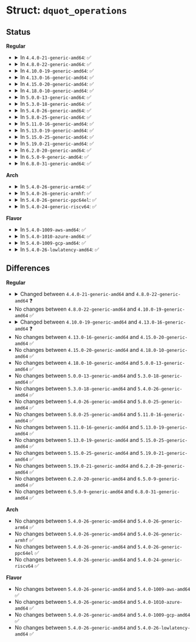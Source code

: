 # Struct: <code>dquot_operations</code>

## Status
<b>Regular</b>
<ul>
<li>
<details>
<summary>In <code>4.4.0-21-generic-amd64</code>: ✅</summary>

```c
struct dquot_operations {
    int (*)(struct dquot *) write_dquot;
    struct dquot * (*)(struct super_block *, int) alloc_dquot;
    void (*)(struct dquot *) destroy_dquot;
    int (*)(struct dquot *) acquire_dquot;
    int (*)(struct dquot *) release_dquot;
    int (*)(struct dquot *) mark_dirty;
    int (*)(struct super_block *, int) write_info;
    qsize_t * (*)(struct inode *) get_reserved_space;
    int (*)(struct inode *, kprojid_t *) get_projid;
}
```
</details>
</li>
<li>
<details>
<summary>In <code>4.8.0-22-generic-amd64</code>: ✅</summary>

```c
struct dquot_operations {
    int (*)(struct dquot *) write_dquot;
    struct dquot * (*)(struct super_block *, int) alloc_dquot;
    void (*)(struct dquot *) destroy_dquot;
    int (*)(struct dquot *) acquire_dquot;
    int (*)(struct dquot *) release_dquot;
    int (*)(struct dquot *) mark_dirty;
    int (*)(struct super_block *, int) write_info;
    qsize_t * (*)(struct inode *) get_reserved_space;
    int (*)(struct inode *, kprojid_t *) get_projid;
    int (*)(struct super_block *, struct kqid *) get_next_id;
}
```
</details>
</li>
<li>
<details>
<summary>In <code>4.10.0-19-generic-amd64</code>: ✅</summary>

```c
struct dquot_operations {
    int (*)(struct dquot *) write_dquot;
    struct dquot * (*)(struct super_block *, int) alloc_dquot;
    void (*)(struct dquot *) destroy_dquot;
    int (*)(struct dquot *) acquire_dquot;
    int (*)(struct dquot *) release_dquot;
    int (*)(struct dquot *) mark_dirty;
    int (*)(struct super_block *, int) write_info;
    qsize_t * (*)(struct inode *) get_reserved_space;
    int (*)(struct inode *, kprojid_t *) get_projid;
    int (*)(struct super_block *, struct kqid *) get_next_id;
}
```
</details>
</li>
<li>
<details>
<summary>In <code>4.13.0-16-generic-amd64</code>: ✅</summary>

```c
struct dquot_operations {
    int (*)(struct dquot *) write_dquot;
    struct dquot * (*)(struct super_block *, int) alloc_dquot;
    void (*)(struct dquot *) destroy_dquot;
    int (*)(struct dquot *) acquire_dquot;
    int (*)(struct dquot *) release_dquot;
    int (*)(struct dquot *) mark_dirty;
    int (*)(struct super_block *, int) write_info;
    qsize_t * (*)(struct inode *) get_reserved_space;
    int (*)(struct inode *, kprojid_t *) get_projid;
    int (*)(struct inode *, qsize_t *) get_inode_usage;
    int (*)(struct super_block *, struct kqid *) get_next_id;
}
```
</details>
</li>
<li>
<details>
<summary>In <code>4.15.0-20-generic-amd64</code>: ✅</summary>

```c
struct dquot_operations {
    int (*)(struct dquot *) write_dquot;
    struct dquot * (*)(struct super_block *, int) alloc_dquot;
    void (*)(struct dquot *) destroy_dquot;
    int (*)(struct dquot *) acquire_dquot;
    int (*)(struct dquot *) release_dquot;
    int (*)(struct dquot *) mark_dirty;
    int (*)(struct super_block *, int) write_info;
    qsize_t * (*)(struct inode *) get_reserved_space;
    int (*)(struct inode *, kprojid_t *) get_projid;
    int (*)(struct inode *, qsize_t *) get_inode_usage;
    int (*)(struct super_block *, struct kqid *) get_next_id;
}
```
</details>
</li>
<li>
<details>
<summary>In <code>4.18.0-10-generic-amd64</code>: ✅</summary>

```c
struct dquot_operations {
    int (*)(struct dquot *) write_dquot;
    struct dquot * (*)(struct super_block *, int) alloc_dquot;
    void (*)(struct dquot *) destroy_dquot;
    int (*)(struct dquot *) acquire_dquot;
    int (*)(struct dquot *) release_dquot;
    int (*)(struct dquot *) mark_dirty;
    int (*)(struct super_block *, int) write_info;
    qsize_t * (*)(struct inode *) get_reserved_space;
    int (*)(struct inode *, kprojid_t *) get_projid;
    int (*)(struct inode *, qsize_t *) get_inode_usage;
    int (*)(struct super_block *, struct kqid *) get_next_id;
}
```
</details>
</li>
<li>
<details>
<summary>In <code>5.0.0-13-generic-amd64</code>: ✅</summary>

```c
struct dquot_operations {
    int (*)(struct dquot *) write_dquot;
    struct dquot * (*)(struct super_block *, int) alloc_dquot;
    void (*)(struct dquot *) destroy_dquot;
    int (*)(struct dquot *) acquire_dquot;
    int (*)(struct dquot *) release_dquot;
    int (*)(struct dquot *) mark_dirty;
    int (*)(struct super_block *, int) write_info;
    qsize_t * (*)(struct inode *) get_reserved_space;
    int (*)(struct inode *, kprojid_t *) get_projid;
    int (*)(struct inode *, qsize_t *) get_inode_usage;
    int (*)(struct super_block *, struct kqid *) get_next_id;
}
```
</details>
</li>
<li>
<details>
<summary>In <code>5.3.0-18-generic-amd64</code>: ✅</summary>

```c
struct dquot_operations {
    int (*)(struct dquot *) write_dquot;
    struct dquot * (*)(struct super_block *, int) alloc_dquot;
    void (*)(struct dquot *) destroy_dquot;
    int (*)(struct dquot *) acquire_dquot;
    int (*)(struct dquot *) release_dquot;
    int (*)(struct dquot *) mark_dirty;
    int (*)(struct super_block *, int) write_info;
    qsize_t * (*)(struct inode *) get_reserved_space;
    int (*)(struct inode *, kprojid_t *) get_projid;
    int (*)(struct inode *, qsize_t *) get_inode_usage;
    int (*)(struct super_block *, struct kqid *) get_next_id;
}
```
</details>
</li>
<li>
<details>
<summary>In <code>5.4.0-26-generic-amd64</code>: ✅</summary>

```c
struct dquot_operations {
    int (*)(struct dquot *) write_dquot;
    struct dquot * (*)(struct super_block *, int) alloc_dquot;
    void (*)(struct dquot *) destroy_dquot;
    int (*)(struct dquot *) acquire_dquot;
    int (*)(struct dquot *) release_dquot;
    int (*)(struct dquot *) mark_dirty;
    int (*)(struct super_block *, int) write_info;
    qsize_t * (*)(struct inode *) get_reserved_space;
    int (*)(struct inode *, kprojid_t *) get_projid;
    int (*)(struct inode *, qsize_t *) get_inode_usage;
    int (*)(struct super_block *, struct kqid *) get_next_id;
}
```
</details>
</li>
<li>
<details>
<summary>In <code>5.8.0-25-generic-amd64</code>: ✅</summary>

```c
struct dquot_operations {
    int (*)(struct dquot *) write_dquot;
    struct dquot * (*)(struct super_block *, int) alloc_dquot;
    void (*)(struct dquot *) destroy_dquot;
    int (*)(struct dquot *) acquire_dquot;
    int (*)(struct dquot *) release_dquot;
    int (*)(struct dquot *) mark_dirty;
    int (*)(struct super_block *, int) write_info;
    qsize_t * (*)(struct inode *) get_reserved_space;
    int (*)(struct inode *, kprojid_t *) get_projid;
    int (*)(struct inode *, qsize_t *) get_inode_usage;
    int (*)(struct super_block *, struct kqid *) get_next_id;
}
```
</details>
</li>
<li>
<details>
<summary>In <code>5.11.0-16-generic-amd64</code>: ✅</summary>

```c
struct dquot_operations {
    int (*)(struct dquot *) write_dquot;
    struct dquot * (*)(struct super_block *, int) alloc_dquot;
    void (*)(struct dquot *) destroy_dquot;
    int (*)(struct dquot *) acquire_dquot;
    int (*)(struct dquot *) release_dquot;
    int (*)(struct dquot *) mark_dirty;
    int (*)(struct super_block *, int) write_info;
    qsize_t * (*)(struct inode *) get_reserved_space;
    int (*)(struct inode *, kprojid_t *) get_projid;
    int (*)(struct inode *, qsize_t *) get_inode_usage;
    int (*)(struct super_block *, struct kqid *) get_next_id;
}
```
</details>
</li>
<li>
<details>
<summary>In <code>5.13.0-19-generic-amd64</code>: ✅</summary>

```c
struct dquot_operations {
    int (*)(struct dquot *) write_dquot;
    struct dquot * (*)(struct super_block *, int) alloc_dquot;
    void (*)(struct dquot *) destroy_dquot;
    int (*)(struct dquot *) acquire_dquot;
    int (*)(struct dquot *) release_dquot;
    int (*)(struct dquot *) mark_dirty;
    int (*)(struct super_block *, int) write_info;
    qsize_t * (*)(struct inode *) get_reserved_space;
    int (*)(struct inode *, kprojid_t *) get_projid;
    int (*)(struct inode *, qsize_t *) get_inode_usage;
    int (*)(struct super_block *, struct kqid *) get_next_id;
}
```
</details>
</li>
<li>
<details>
<summary>In <code>5.15.0-25-generic-amd64</code>: ✅</summary>

```c
struct dquot_operations {
    int (*)(struct dquot *) write_dquot;
    struct dquot * (*)(struct super_block *, int) alloc_dquot;
    void (*)(struct dquot *) destroy_dquot;
    int (*)(struct dquot *) acquire_dquot;
    int (*)(struct dquot *) release_dquot;
    int (*)(struct dquot *) mark_dirty;
    int (*)(struct super_block *, int) write_info;
    qsize_t * (*)(struct inode *) get_reserved_space;
    int (*)(struct inode *, kprojid_t *) get_projid;
    int (*)(struct inode *, qsize_t *) get_inode_usage;
    int (*)(struct super_block *, struct kqid *) get_next_id;
}
```
</details>
</li>
<li>
<details>
<summary>In <code>5.19.0-21-generic-amd64</code>: ✅</summary>

```c
struct dquot_operations {
    int (*)(struct dquot *) write_dquot;
    struct dquot * (*)(struct super_block *, int) alloc_dquot;
    void (*)(struct dquot *) destroy_dquot;
    int (*)(struct dquot *) acquire_dquot;
    int (*)(struct dquot *) release_dquot;
    int (*)(struct dquot *) mark_dirty;
    int (*)(struct super_block *, int) write_info;
    qsize_t * (*)(struct inode *) get_reserved_space;
    int (*)(struct inode *, kprojid_t *) get_projid;
    int (*)(struct inode *, qsize_t *) get_inode_usage;
    int (*)(struct super_block *, struct kqid *) get_next_id;
}
```
</details>
</li>
<li>
<details>
<summary>In <code>6.2.0-20-generic-amd64</code>: ✅</summary>

```c
struct dquot_operations {
    int (*)(struct dquot *) write_dquot;
    struct dquot * (*)(struct super_block *, int) alloc_dquot;
    void (*)(struct dquot *) destroy_dquot;
    int (*)(struct dquot *) acquire_dquot;
    int (*)(struct dquot *) release_dquot;
    int (*)(struct dquot *) mark_dirty;
    int (*)(struct super_block *, int) write_info;
    qsize_t * (*)(struct inode *) get_reserved_space;
    int (*)(struct inode *, kprojid_t *) get_projid;
    int (*)(struct inode *, qsize_t *) get_inode_usage;
    int (*)(struct super_block *, struct kqid *) get_next_id;
}
```
</details>
</li>
<li>
<details>
<summary>In <code>6.5.0-9-generic-amd64</code>: ✅</summary>

```c
struct dquot_operations {
    int (*)(struct dquot *) write_dquot;
    struct dquot * (*)(struct super_block *, int) alloc_dquot;
    void (*)(struct dquot *) destroy_dquot;
    int (*)(struct dquot *) acquire_dquot;
    int (*)(struct dquot *) release_dquot;
    int (*)(struct dquot *) mark_dirty;
    int (*)(struct super_block *, int) write_info;
    qsize_t * (*)(struct inode *) get_reserved_space;
    int (*)(struct inode *, kprojid_t *) get_projid;
    int (*)(struct inode *, qsize_t *) get_inode_usage;
    int (*)(struct super_block *, struct kqid *) get_next_id;
}
```
</details>
</li>
<li>
<details>
<summary>In <code>6.8.0-31-generic-amd64</code>: ✅</summary>

```c
struct dquot_operations {
    int (*)(struct dquot *) write_dquot;
    struct dquot * (*)(struct super_block *, int) alloc_dquot;
    void (*)(struct dquot *) destroy_dquot;
    int (*)(struct dquot *) acquire_dquot;
    int (*)(struct dquot *) release_dquot;
    int (*)(struct dquot *) mark_dirty;
    int (*)(struct super_block *, int) write_info;
    qsize_t * (*)(struct inode *) get_reserved_space;
    int (*)(struct inode *, kprojid_t *) get_projid;
    int (*)(struct inode *, qsize_t *) get_inode_usage;
    int (*)(struct super_block *, struct kqid *) get_next_id;
}
```
</details>
</li>
</ul>
<b>Arch</b>
<ul>
<li>
<details>
<summary>In <code>5.4.0-26-generic-arm64</code>: ✅</summary>

```c
struct dquot_operations {
    int (*)(struct dquot *) write_dquot;
    struct dquot * (*)(struct super_block *, int) alloc_dquot;
    void (*)(struct dquot *) destroy_dquot;
    int (*)(struct dquot *) acquire_dquot;
    int (*)(struct dquot *) release_dquot;
    int (*)(struct dquot *) mark_dirty;
    int (*)(struct super_block *, int) write_info;
    qsize_t * (*)(struct inode *) get_reserved_space;
    int (*)(struct inode *, kprojid_t *) get_projid;
    int (*)(struct inode *, qsize_t *) get_inode_usage;
    int (*)(struct super_block *, struct kqid *) get_next_id;
}
```
</details>
</li>
<li>
<details>
<summary>In <code>5.4.0-26-generic-armhf</code>: ✅</summary>

```c
struct dquot_operations {
    int (*)(struct dquot *) write_dquot;
    struct dquot * (*)(struct super_block *, int) alloc_dquot;
    void (*)(struct dquot *) destroy_dquot;
    int (*)(struct dquot *) acquire_dquot;
    int (*)(struct dquot *) release_dquot;
    int (*)(struct dquot *) mark_dirty;
    int (*)(struct super_block *, int) write_info;
    qsize_t * (*)(struct inode *) get_reserved_space;
    int (*)(struct inode *, kprojid_t *) get_projid;
    int (*)(struct inode *, qsize_t *) get_inode_usage;
    int (*)(struct super_block *, struct kqid *) get_next_id;
}
```
</details>
</li>
<li>
<details>
<summary>In <code>5.4.0-26-generic-ppc64el</code>: ✅</summary>

```c
struct dquot_operations {
    int (*)(struct dquot *) write_dquot;
    struct dquot * (*)(struct super_block *, int) alloc_dquot;
    void (*)(struct dquot *) destroy_dquot;
    int (*)(struct dquot *) acquire_dquot;
    int (*)(struct dquot *) release_dquot;
    int (*)(struct dquot *) mark_dirty;
    int (*)(struct super_block *, int) write_info;
    qsize_t * (*)(struct inode *) get_reserved_space;
    int (*)(struct inode *, kprojid_t *) get_projid;
    int (*)(struct inode *, qsize_t *) get_inode_usage;
    int (*)(struct super_block *, struct kqid *) get_next_id;
}
```
</details>
</li>
<li>
<details>
<summary>In <code>5.4.0-24-generic-riscv64</code>: ✅</summary>

```c
struct dquot_operations {
    int (*)(struct dquot *) write_dquot;
    struct dquot * (*)(struct super_block *, int) alloc_dquot;
    void (*)(struct dquot *) destroy_dquot;
    int (*)(struct dquot *) acquire_dquot;
    int (*)(struct dquot *) release_dquot;
    int (*)(struct dquot *) mark_dirty;
    int (*)(struct super_block *, int) write_info;
    qsize_t * (*)(struct inode *) get_reserved_space;
    int (*)(struct inode *, kprojid_t *) get_projid;
    int (*)(struct inode *, qsize_t *) get_inode_usage;
    int (*)(struct super_block *, struct kqid *) get_next_id;
}
```
</details>
</li>
</ul>
<b>Flavor</b>
<ul>
<li>
<details>
<summary>In <code>5.4.0-1009-aws-amd64</code>: ✅</summary>

```c
struct dquot_operations {
    int (*)(struct dquot *) write_dquot;
    struct dquot * (*)(struct super_block *, int) alloc_dquot;
    void (*)(struct dquot *) destroy_dquot;
    int (*)(struct dquot *) acquire_dquot;
    int (*)(struct dquot *) release_dquot;
    int (*)(struct dquot *) mark_dirty;
    int (*)(struct super_block *, int) write_info;
    qsize_t * (*)(struct inode *) get_reserved_space;
    int (*)(struct inode *, kprojid_t *) get_projid;
    int (*)(struct inode *, qsize_t *) get_inode_usage;
    int (*)(struct super_block *, struct kqid *) get_next_id;
}
```
</details>
</li>
<li>
<details>
<summary>In <code>5.4.0-1010-azure-amd64</code>: ✅</summary>

```c
struct dquot_operations {
    int (*)(struct dquot *) write_dquot;
    struct dquot * (*)(struct super_block *, int) alloc_dquot;
    void (*)(struct dquot *) destroy_dquot;
    int (*)(struct dquot *) acquire_dquot;
    int (*)(struct dquot *) release_dquot;
    int (*)(struct dquot *) mark_dirty;
    int (*)(struct super_block *, int) write_info;
    qsize_t * (*)(struct inode *) get_reserved_space;
    int (*)(struct inode *, kprojid_t *) get_projid;
    int (*)(struct inode *, qsize_t *) get_inode_usage;
    int (*)(struct super_block *, struct kqid *) get_next_id;
}
```
</details>
</li>
<li>
<details>
<summary>In <code>5.4.0-1009-gcp-amd64</code>: ✅</summary>

```c
struct dquot_operations {
    int (*)(struct dquot *) write_dquot;
    struct dquot * (*)(struct super_block *, int) alloc_dquot;
    void (*)(struct dquot *) destroy_dquot;
    int (*)(struct dquot *) acquire_dquot;
    int (*)(struct dquot *) release_dquot;
    int (*)(struct dquot *) mark_dirty;
    int (*)(struct super_block *, int) write_info;
    qsize_t * (*)(struct inode *) get_reserved_space;
    int (*)(struct inode *, kprojid_t *) get_projid;
    int (*)(struct inode *, qsize_t *) get_inode_usage;
    int (*)(struct super_block *, struct kqid *) get_next_id;
}
```
</details>
</li>
<li>
<details>
<summary>In <code>5.4.0-26-lowlatency-amd64</code>: ✅</summary>

```c
struct dquot_operations {
    int (*)(struct dquot *) write_dquot;
    struct dquot * (*)(struct super_block *, int) alloc_dquot;
    void (*)(struct dquot *) destroy_dquot;
    int (*)(struct dquot *) acquire_dquot;
    int (*)(struct dquot *) release_dquot;
    int (*)(struct dquot *) mark_dirty;
    int (*)(struct super_block *, int) write_info;
    qsize_t * (*)(struct inode *) get_reserved_space;
    int (*)(struct inode *, kprojid_t *) get_projid;
    int (*)(struct inode *, qsize_t *) get_inode_usage;
    int (*)(struct super_block *, struct kqid *) get_next_id;
}
```
</details>
</li>
</ul>

## Differences
<b>Regular</b>
<ul>
<li>
<details>
<summary>Changed between <code>4.4.0-21-generic-amd64</code> and <code>4.8.0-22-generic-amd64</code> ❓</summary>
<ul>
<li>
<b>Field added. </b>
<code>int (*)(struct super_block *, struct kqid *) get_next_id</code>
</li>
</ul>
</details>
</li>
<li>
No changes between <code>4.8.0-22-generic-amd64</code> and <code>4.10.0-19-generic-amd64</code> ✅
</li>
<li>
<details>
<summary>Changed between <code>4.10.0-19-generic-amd64</code> and <code>4.13.0-16-generic-amd64</code> ❓</summary>
<ul>
<li>
<b>Field added. </b>
<code>int (*)(struct inode *, qsize_t *) get_inode_usage</code>
</li>
</ul>
</details>
</li>
<li>
No changes between <code>4.13.0-16-generic-amd64</code> and <code>4.15.0-20-generic-amd64</code> ✅
</li>
<li>
No changes between <code>4.15.0-20-generic-amd64</code> and <code>4.18.0-10-generic-amd64</code> ✅
</li>
<li>
No changes between <code>4.18.0-10-generic-amd64</code> and <code>5.0.0-13-generic-amd64</code> ✅
</li>
<li>
No changes between <code>5.0.0-13-generic-amd64</code> and <code>5.3.0-18-generic-amd64</code> ✅
</li>
<li>
No changes between <code>5.3.0-18-generic-amd64</code> and <code>5.4.0-26-generic-amd64</code> ✅
</li>
<li>
No changes between <code>5.4.0-26-generic-amd64</code> and <code>5.8.0-25-generic-amd64</code> ✅
</li>
<li>
No changes between <code>5.8.0-25-generic-amd64</code> and <code>5.11.0-16-generic-amd64</code> ✅
</li>
<li>
No changes between <code>5.11.0-16-generic-amd64</code> and <code>5.13.0-19-generic-amd64</code> ✅
</li>
<li>
No changes between <code>5.13.0-19-generic-amd64</code> and <code>5.15.0-25-generic-amd64</code> ✅
</li>
<li>
No changes between <code>5.15.0-25-generic-amd64</code> and <code>5.19.0-21-generic-amd64</code> ✅
</li>
<li>
No changes between <code>5.19.0-21-generic-amd64</code> and <code>6.2.0-20-generic-amd64</code> ✅
</li>
<li>
No changes between <code>6.2.0-20-generic-amd64</code> and <code>6.5.0-9-generic-amd64</code> ✅
</li>
<li>
No changes between <code>6.5.0-9-generic-amd64</code> and <code>6.8.0-31-generic-amd64</code> ✅
</li>
</ul>
<b>Arch</b>
<ul>
<li>
No changes between <code>5.4.0-26-generic-amd64</code> and <code>5.4.0-26-generic-arm64</code> ✅
</li>
<li>
No changes between <code>5.4.0-26-generic-amd64</code> and <code>5.4.0-26-generic-armhf</code> ✅
</li>
<li>
No changes between <code>5.4.0-26-generic-amd64</code> and <code>5.4.0-26-generic-ppc64el</code> ✅
</li>
<li>
No changes between <code>5.4.0-26-generic-amd64</code> and <code>5.4.0-24-generic-riscv64</code> ✅
</li>
</ul>
<b>Flavor</b>
<ul>
<li>
No changes between <code>5.4.0-26-generic-amd64</code> and <code>5.4.0-1009-aws-amd64</code> ✅
</li>
<li>
No changes between <code>5.4.0-26-generic-amd64</code> and <code>5.4.0-1010-azure-amd64</code> ✅
</li>
<li>
No changes between <code>5.4.0-26-generic-amd64</code> and <code>5.4.0-1009-gcp-amd64</code> ✅
</li>
<li>
No changes between <code>5.4.0-26-generic-amd64</code> and <code>5.4.0-26-lowlatency-amd64</code> ✅
</li>
</ul>
